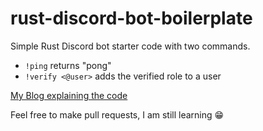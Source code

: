 # rust-discord-bot-boilerplate

Simple Rust Discord bot starter code with two commands.

- `!ping` returns "pong"
- `!verify <@user>` adds the verified role to a user

[My Blog explaining the code](https://confirmed-smoke-6f8.notion.site/How-to-Setup-a-Rust-Discord-Bot-291a84e9c072416aacebc62a79ae2271?pvs=4)

Feel free to make pull requests, I am still learning 😁
